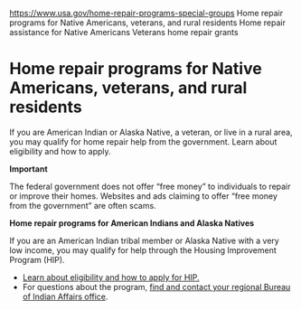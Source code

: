 

https://www.usa.gov/home-repair-programs-special-groups
Home repair programs for Native Americans, veterans, and rural residents
Home repair assistance for Native Americans
Veterans home repair grants

# Home repair programs for Native Americans, veterans, and rural residents

If you are American Indian or Alaska Native, a veteran, or live in a rural area, you may qualify for home repair help from the government. Learn about eligibility and how to apply.

**Important**

The federal government does not offer “free money” to individuals to repair or improve their homes. Websites and ads claiming to offer “free money from the government” are often scams.

**Home repair programs for American Indians and Alaska Natives**

If you are an American Indian tribal member or Alaska Native with a very low income, you may qualify for help through the Housing Improvement Program (HIP).

* [Learn about eligibility and how to apply for HIP.](https://www.bia.gov/bia/ois/dhs/housing-program)
* For questions about the program, [find and contact your regional Bureau of Indian Affairs office](https://www.bia.gov/regional-offices?utm_source=benefitsgov&utm_medium=798page&utm_campaign=HIP&utm_term=benefitsgov798&utm_content=HIP1).

